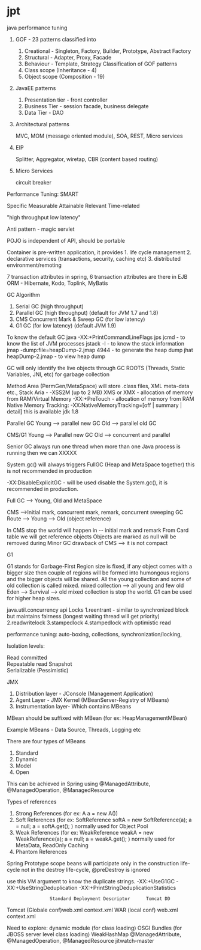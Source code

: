 # jpt
java performance tuning

1) GOF - 23 patterns classified into 
	1. Creational - Singleton, Factory, Builder, Prototype, Abstract Factory
	2. Structural - Adapter, Proxy, Facade
	3. Behaviour - Template, Strategy
Classification of GOF patterns
	1. Class scope (Inheritance - 4)
	2. Object scope (Composition - 19)

2) JavaEE patterns
	1. Presentation tier - front controller
	2. Business Tier - session facade, business delegate
	3. Data Tier - DAO

3) Architectural patterns

	MVC, MOM (message oriented module), SOA, REST, Micro services

4) EIP

	Splitter, Aggregator, wiretap, CBR (content based routing)

5) Micro Services

	circuit breaker
	
Performance Tuning:
SMART

Specific
Measurable
Attainable
Relevant
Time-related
	
"high throughput low latency"

Anti pattern - magic servlet

POJO is independent of API, should be portable

Container is pre-written application, it provides 
	1. life cycle management
	2. declarative services (transactions, security, caching etc)
	3. distributed environment/remoting

7 transaction attributes in spring, 6 transaction attributes are there in EJB
ORM - Hibernate, Kodo, Toplink, MyBatis

GC Algorithm
1. Serial GC	(high throughput)
2. Parallel GC	(high throughput) (default for JVM 1.7 and 1.8)
3. CMS Concurrent Mark & Sweep GC 	(for low latency)
4. G1 GC							(for low latency) (default JVM 1.9)


To know the default GC
java -XX:+PrintCommandLineFlags
jps
jcmd    - to know the list of JVM processes
jstack -l <pid> 	- to know the stack information
jmap -dump:file=heapDump-2.jmap 4944 	- to generate the heap dump
jhat heapDump-2.jmap	- to view heap dump



GC will only identify the live objects through GC ROOTS (Threads, Static Variables, JNI, etc) for garbage collection


Method Area (PermGen/MetaSpace) will store .class files, XML meta-data etc.,
Stack Aria - -XSS2M (up to 2 MB)
XMS or XMX - allocation of memory from RAM/Virtual Memory
-XX:+PreTouch - allocation of memory from RAM
Native Memory Tracking: -XX:NativeMemoryTracking=[off | summary | detail]
this is available jdk 1.8

Parallel GC
Young 	--> parallel new GC
Old 	--> parallel old GC

CMS/G1
Young 	--> Parallel new GC
Old 	--> concurrent and parallel

Senior GC always run one thread
when more than one Java process is running then we can XXXXX

System.gc() will always triggers FullGC (Heap and MetaSpace together) this is not recommended in production 

-XX:DisableExplicitGC - will be used disable the System.gc(), it is recommended in production.

Full GC --> Young, Old and MetaSpace

CMS -->Initial mark, concurrent mark, remark, concurrent sweeping
GC Route --> Young --> Old (object reference)

In CMS stop the world will happen in -- initial mark and remark 
From Card table we will get reference objects
Objects are marked as null will be removed during Minor GC
drawback of CMS --> it is not compact


G1 

G1 stands for Garbage-First
Region size is fixed, if any object comes with a bigger size then couple of regions will be formed into humongous regions and the bigger objects will be shared.
All the young collection and some of old collection is called mixed.
mixed collection --> all young and few old
Eden --> Survival --> old 
mixed collection is stop the world.
G1 can be used for higher heap sizes.



java.util.concurrency api
Locks
1.reentrant - similar to synchronized block but maintains fairness (longest waiting thread will get priority)
2.readwritelock
3.stampedlock
4.stampedlock with optimistic read



performance tuning:
auto-boxing, collections, synchronization/locking, 

Isolation levels:

Read committed	
Repeatable read	
Snapshot		
Serializable 	(Pessimistic)


JMX

1. Distribution layer	- JConsole (Management Application)
2. Agent Layer			- JMX Kernel (MBeanServer-Registry of MBeans)
3. Instrumentation layer- Which contains MBeans

MBean should be suffixed with MBean (for ex: HeapManagementMBean)

Example MBeans - Data Source, Threads, Logging etc

There are four types of MBeans
1. Standard
2. Dynamic
3. Model
4. Open

This can be achieved in Spring using @ManagedAttribute, @ManagedOperation, @ManagedResource


Types of references

1. Strong References (for ex: A a = new A())
2. Soft References (for ex: SoftReference<A> softA = new SoftReference<A>(a); a = null; a = softA.get(); )
	normally used for Object Pool
3. Weak References (for ex: WeakReference<A> weakA = new WeakReference<A>(a); a = null; a = weakA.get(); )
	normally used for MetaData, ReadOnly Caching
4. Phantom References 


Spring Prototype scope beans will participate only in the construction life-cycle not in the destroy life-cycle, @preDestroy is ignored

use this VM argument to know the duplicate strings.
-XX:+UseG1GC -XX:+UseStringDeduplication -XX:+PrintStringDeduplicationStatistics


					Standard Deployment Descriptor		Tomcat DD
Tomcat (Globale conf)web.xml							context.xml
WAR (local conf)	web.xml								context.xml



Need to explore:
dynamic module (for class loading)
OSGI Bundles (for JBOSS server level class loading)
WeakHashMap
@ManagedAttribute, @ManagedOperation, @ManagedResource
jitwatch-master


